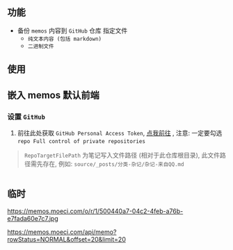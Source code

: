 


## 功能

- 备份 `memos` 内容到 `GitHub` 仓库 指定文件
  - `纯文本内容 (包括 markdown)`
  - `二进制文件`





## 使用


## 嵌入 memos 默认前端



### 设置 `GitHub`

1. 前往此处获取 `GitHub Personal Access Token`, [点我前往](https://github.com/settings/tokens/new) , 注意: 一定要勾选 `repo Full control of private repositories`



> `RepoTargetFilePath` 为笔记写入文件路径 (相对于此仓库根目录), 此文件路径需先存在, 例如: `source/_posts/分类-杂记/杂记-来自QQ.md`




<!-- Matomo Image Tracker-->
<img referrerpolicy="no-referrer-when-downgrade" src="https://matomo.moeci.com/matomo.php?idsite=2&amp;rec=1&amp;action_name=Plugins.MemosPlusPlugin-v0.1.0.README" style="border:0" alt="" />
<!-- End Matomo -->

## 临时


https://memos.moeci.com/o/r/1/500440a7-04c2-4feb-a76b-e7fada60e7c7.jpg


https://memos.moeci.com/api/memo?rowStatus=NORMAL&offset=20&limit=20


